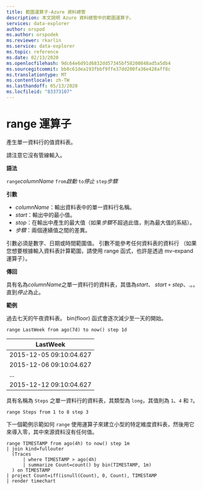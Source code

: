 ```yaml
---
title: 範圍運算子-Azure 資料總管
description: 本文說明 Azure 資料總管中的範圍運算子。
services: data-explorer
author: orspod
ms.author: orspodek
ms.reviewer: rkarlin
ms.service: data-explorer
ms.topic: reference
ms.date: 02/13/2020
ms.openlocfilehash: 9dc64e6d91d6832dd57345bf58200848ad5a5db4
ms.sourcegitcommit: bb8c61dea193fbbf9ffe37dd200fa36e428aff8c
ms.translationtype: MT
ms.contentlocale: zh-TW
ms.lasthandoff: 05/13/2020
ms.locfileid: "83373107"
---
```

# <a name="range-operator"></a>range 運算子

產生單一資料行的值資料表。

請注意它沒有管線輸入。 

**語法**

`range`*columnName* `from`*啟動* `to`*停止* `step`*步驟*

**引數**

* *columnName*：輸出資料表中的單一資料行名稱。
* *start*：輸出中的最小值。
* *stop*：在輸出中產生的最大值（如果*步驟*不超過此值，則為最大值的系結）。
* *步驟*：兩個連續值之間的差異。 

引數必須是數字、日期或時間範圍值。 引數不能參考任何資料表的資料行  （如果您想要根據輸入資料表計算範圍，請使用 range 函式，也許是透過 mv-expand 運算子）。 

**傳回**

具有名為*columnName*之單一資料行的資料表，其值為*start*、 *start* `+` *step*、.。。直到*停止*為止。

**範例**  

過去七天的午夜資料表。 bin(floor) 函式會逐次減少至一天的開始。

<!-- csl: https://help.kusto.windows.net/Samples -->
```kusto
range LastWeek from ago(7d) to now() step 1d
```

|LastWeek|
|---|
|2015-12-05 09:10:04.627|
|2015-12-06 09:10:04.627|
|...|
|2015-12-12 09:10:04.627|


具有名稱為 `Steps` 之單一資料行的資料表，其類型為 `long`，其值則為 `1`、`4` 和 `7`。

<!-- csl: https://help.kusto.windows.net/Samples -->
```kusto
range Steps from 1 to 8 step 3
```

下一個範例示範如何 `range` 使用運算子來建立小型的特定維度資料表，然後用它來導入零，其中來源資料沒有任何值。

```kusto
range TIMESTAMP from ago(4h) to now() step 1m
| join kind=fullouter
  (Traces
      | where TIMESTAMP > ago(4h)
      | summarize Count=count() by bin(TIMESTAMP, 1m)
  ) on TIMESTAMP
| project Count=iff(isnull(Count), 0, Count), TIMESTAMP
| render timechart  
```
